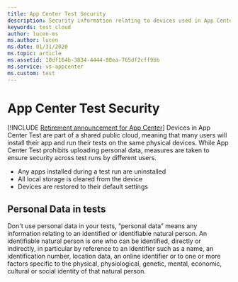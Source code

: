 ```yaml
---
title: App Center Test Security
description: Security information relating to devices used in App Center Test
keywords: test cloud
author: lucen-ms
ms.author: lucen
ms.date: 01/31/2020
ms.topic: article
ms.assetid: 10df164b-3834-4444-80ea-765df2cff9bb
ms.service: vs-appcenter
ms.custom: test
---
```


# App Center Test Security
[!INCLUDE [Retirement announcement for App Center](~/includes/retirement.md)]
Devices in App Center Test are part of a shared public cloud, meaning that many users will install their app and run their tests on the same physical devices. While App Center Test prohibits uploading personal data, measures are taken to ensure security across test runs by different users.

- Any apps installed during a test run are uninstalled
- All local storage is cleared from the device
- Devices are restored to their default settings

## Personal Data in tests
Don't use personal data in your tests, “personal data” means any information relating to an identified or identifiable natural person. An identifiable natural person is one who can be identified, directly or indirectly, in particular by reference to an identifier such as a name, an identification number, location data, an online identifier or to one or more factors specific to the physical, physiological, genetic, mental, economic, cultural or social identity of that natural person.